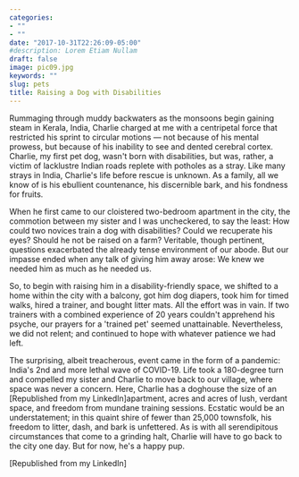 ```yaml
---
categories:
- ""
- ""
date: "2017-10-31T22:26:09-05:00"
#description: Lorem Etiam Nullam
draft: false
image: pic09.jpg
keywords: ""
slug: pets
title: Raising a Dog with Disabilities
---
```


Rummaging through muddy backwaters as the monsoons begin gaining steam in Kerala, India, Charlie charged at me with a centripetal force that restricted his sprint to circular motions — not because of his mental prowess, but because of his inability to see and dented cerebral cortex. Charlie, my first pet dog, wasn't born with disabilities, but was, rather, a victim of lacklustre Indian roads replete with potholes as a stray. Like many strays in India, Charlie's life before rescue is unknown. As a family, all we know of is his ebullient countenance, his discernible bark, and his fondness for fruits. 

When he first came to our cloistered two-bedroom apartment in the city, the commotion between my sister and I was uncheckered, to say the least: How could two novices train a dog with disabilities? Could we recuperate his eyes? Should he not be raised on a farm? Veritable, though pertinent, questions exacerbated the already tense environment of our abode. But our impasse ended when any talk of giving him away arose: We knew we needed him as much as he needed us. 

So, to begin with raising him in a disability-friendly space, we shifted to a home within the city with a balcony, got him dog diapers, took him for timed walks, hired a trainer, and bought litter mats. All the effort was in vain. If two trainers with a combined experience of 20 years couldn't apprehend his psyche, our prayers for a 'trained pet' seemed unattainable. Nevertheless, we did not relent; and continued to hope with whatever patience we had left. 

The surprising, albeit treacherous, event came in the form of a pandemic: India's 2nd and more lethal wave of COVID-19. Life took a 180-degree turn and compelled my sister and Charlie to move back to our village, where space was never a concern. Here, Charlie has a doghouse the size of an [Republished from my LinkedIn]apartment, acres and acres of lush, verdant space, and freedom from mundane training sessions. Ecstatic would be an understatement; in this quaint shire of fewer than 25,000 townsfolk, his freedom to litter, dash, and bark is unfettered. As is with all serendipitous circumstances that come to a grinding halt, Charlie will have to go back to the city one day. But for now, he's a happy pup.


[Republished from my LinkedIn]